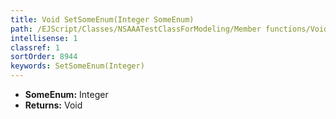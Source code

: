 ```yaml
---
title: Void SetSomeEnum(Integer SomeEnum)
path: /EJScript/Classes/NSAAATestClassForModeling/Member functions/Void SetSomeEnum(Integer p_0)
intellisense: 1
classref: 1
sortOrder: 8944
keywords: SetSomeEnum(Integer)
---
```



* **SomeEnum:** Integer
* **Returns:** Void


